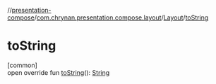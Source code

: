 //[presentation-compose](../../../index.md)/[com.chrynan.presentation.compose.layout](../index.md)/[Layout](index.md)/[toString](to-string.md)

# toString

[common]\
open override fun [toString](to-string.md)(): [String](https://kotlinlang.org/api/latest/jvm/stdlib/kotlin/-string/index.html)
